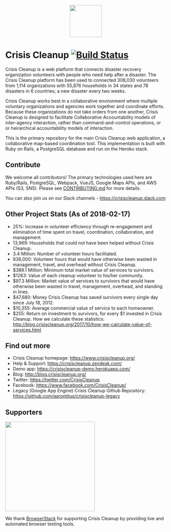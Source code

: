 <p align="center"><a href="https://www.crisiscleanup.org" target="_blank"><img width="100"src="https://www.crisiscleanup.org/assets/ccu-logo-balloons-2a4fa4ff9ee5ad03846e1d7bdb3cc71d.png"></a></p>

# Crisis Cleanup [![Build Status](https://circleci.com/gh/CrisisCleanup/crisiscleanup.png?style=shield)](https://circleci.com/gh/crisiscleanup/crisiscleanup)

Crisis Cleanup is a web platform that connects disaster recovery organization volunteers with people who need help after a disaster. The Crisis Cleanup platform has been used to connected 308,030 volunteers from 1,114 organizations with 55,876 households in 34 states and 78 disasters in 6 countries; a new disaster every two weeks.

Crisis Cleanup works best in a collaborative environment where multiple voluntary organizations and agencies work together and coordinate efforts. Because these organizations do not take orders from one another, Crisis Cleanup is designed to facilitate Collaborative Accountability models of inter-agency interaction, rather than command-and-control operations, or or heirarchical accountability models of interaction. 

This is the primary repository for the main Crisis Cleanup web application, a collaborative map-based coordination tool. This implementation is built with Ruby on Rails, a PostgreSQL database and run on the Heroku stack.

## Contribute

We welcome all contributors!  The primary technologies used here are Ruby/Rails, PostgreSQL, Webpack, VueJS, Google Maps APIs, and AWS APIs (S3, SNS).  Please see [CONTRIBUTING.md](CONTRIBUTING.md) for more details.

You can also join us on our Slack channels - https://crisiscleanup.slack.com

Other Project Stats (As of 2018-02-17)
-------------

 - 25%: Increase in volunteer efficiency through re-engagement and elimination of time spent on travel, coordination, collaboration, and management.
 - 13,969: Households that could not have been helped without Crisis Cleanup.
 - 3.4 Million: Number of volunteer hours facilitated.
 - 838,000: Volunteer hours that would have otherwise been wasted in management, travel, and overhead without Crisis Cleanup.
 - $389.1 Million: Minimum total market value of services to survivors.
 - $1263: Value of each cleanup volunteer to his/her community.
 - $97.3 Million: Market value of services to survivors that would have otherwise been wasted in travel, management, overhead, and standing in lines.
 - $47,680: Money Crisis Cleanup has saved survivors every single day since July 18, 2012.
 - $10,355: Average commercial value of service to each homeowner.
 - $255: Return on investment to survivors, for every $1 invested in Crisis Cleanup.
How we calculate these statistics: http://blog.crisiscleanup.org/2017/10/how-we-calculate-value-of-services.html

Find out more
-------------

 - Crisis Cleanup homepage: https://www.crisiscleanup.org/
 - Help & Support: https://crisiscleanup.zendesk.com/
 - Demo app: https://crisiscleanup-demo.herokuapp.com/
 - Blog: http://blog.crisiscleanup.org/
 - Twitter: https://twitter.com/CrisisCleanup
 - Facebook: https://www.facebook.com/CrisisCleanup/
 - Legacy (Google App Engine) Crisis Cleanup Github Repository: https://github.com/aarontitus/crisiscleanup-legacy

## Supporters
<img src="http://www.browserstack.com/images/layout/browserstack-logo-600x315.png" width="280"/>

We thank [BrowserStack](http://www.browserstack.com) for supporting Crisis Cleanup by providing live and automated browser testing tools.
